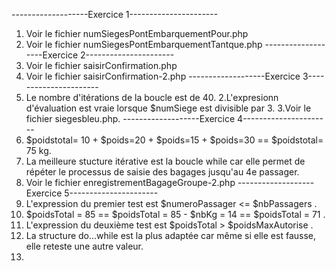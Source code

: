 -------------------Exercice 1----------------------
1. Voir le fichier numSiegesPontEmbarquementPour.php
2. Voir le fichier numSiegesPontEmbarquementTantque.php
-------------------Exercice 2----------------------
1. Voir le fichier saisirConfirmation.php
2. Voir le fichier saisirConfirmation-2.php
-------------------Exercice 3----------------------
1. Le nombre d'itérations de la boucle est de 40.
2.L'expresionn d'évaluation est vraie lorsque $numSiege est divisible par 3.
3.Voir le fichier siegesbleu.php.
-------------------Exercice 4----------------------
1. $poidstotal= 10 + $poids=20 + $poids=15 + $poids=30 == $poidstotal= 75 kg.
2. La meilleure stucture itérative est la boucle while car elle permet de répéter le processus de saisie des bagages jusqu'au 4e passager.
3. Voir le fichier enregistrementBagageGroupe-2.php
-------------------Exercice 5----------------------
1. L'expression du premier test est $numeroPassager <= $nbPassagers .
2. $poidsTotal = 85 == $poidsTotal = 85 - $nbKg = 14 == $poidsTotal = 71 .
3. L'expression du deuxième test est $poidsTotal > $poidsMaxAutorise .
4. La structure do...while est la plus adaptée car même si elle est fausse, elle reteste une autre valeur.
5.

  
